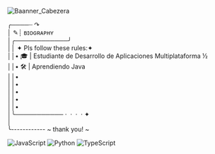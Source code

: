 ![Baanner_Cabezera](https://i.pinimg.com/736x/dd/22/27/dd22274f524329e3c78eff5008fbb5df.jpg)

╭────┈ ↷  
│           ✎┊ ʙɪᴏɢʀᴀᴘʜʏ  
│╭────────────╯  
││ ✦ Pls follow these rules:✦  
││• 🎓 | Estudiante de Desarrollo de Aplicaciones Multiplataforma ½  
││• 🛠️ | Aprendiendo Java  
││•  
││•  
││•  
││•  
││•  
│╰─────────── ·﻿ ﻿ ﻿· ﻿ ·﻿ ﻿ ﻿· ﻿✦  
│  
╰------------ ~ thank you! ~  



![JavaScript](https://img.shields.io/badge/-JavaScript-F7DF1E?logo=javascript&logoColor=black&style=for-the-badge)
![Python](https://img.shields.io/badge/-Python-3776AB?logo=python&logoColor=white&style=for-the-badge)
![TypeScript](https://img.shields.io/badge/-TypeScript-3178C6?logo=typescript&logoColor=white&style=for-the-badge)
